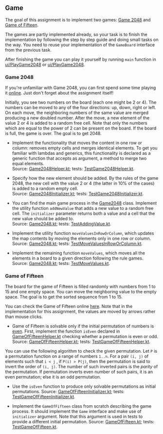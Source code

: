 ## Game

The goal of this assignment is to implement two games: 
[Game 2048](https://en.wikipedia.org/wiki/2048_(video_game)) and
[Game of Fifteen](https://en.wikipedia.org/wiki/15_puzzle).

The games are partly implemented already, so your task is to finish the
implementation by following the step by step guide and doing
small tasks on the way.
You need to reuse your implementation of the `GameBoard` interface from
the previous task.

After finishing the game you can play it yourself by running `main` function
in <a href="psi_element://PlayGame2048.kt">ui/PlayGame2048</a> or
<a href="psi_element://PlayGameOfFifteen.kt">ui/PlayGame2048</a>.

### Game 2048

If you're unfamiliar with Game 2048, you can first spend some time playing it
[online](http://2048game.com/). Just don't forget about the assignment itself!

Initially, you see two numbers on the board (each one might be 2 or 4). 
The numbers can be moved to any of the four directions: up, down,
right or left. On each move, the neighboring numbers of the same value are
merged producing a new doubled number. After the move, a new element of
the value 2 or 4 is added to a random free cell.
Note that only the numbers which are equal to the power of 2 can be present
on the board.
If the board is full, the game is over.
The goal is to get 2048.
 
* Implement the functionality that moves the content in 
one row or column: removes empty cells and merges identical elements.
To get you familiar with lambdas and generics, this functionality is
declared as a generic function that accepts as argument, a method to merge two equal elements.  
Source: <a href="psi_element://Game2048Helper.kt">Game2048Helper.kt</a>; 
tests: <a href="psi_element://games.game2048.TestGame2048Helper">TestGame2048Helper.kt</a>.
 
* Specify how the new element should be added.
By the rules of the game 2048, the new cell with the value 2 or 4 
(the latter in 10% of the cases) is added to a random empty cell.  
Source: <a href="psi_element://Game2048Initializer.kt">Game2048Initializer.kt</a>; 
tests: <a href="psi_element://games.game2048.TestGame2048Initializer">TestGame2048Initializer.kt</a>. 

* You can find the main game process in the <a href="psi_element://games.game2048.Game2048">Game2048</a> class.
Implement the utility function `addNewValue` that adds a new value to 
a random free cell. The `initializer` parameter returns both a value and a cell
that the new value should be added to.  
Source: <a href="psi_element://Game2048.kt">Game2048.kt</a>; 
tests: <a href="psi_element://games.game2048.TestAddingValue">TestAddingValue.kt</a>. 

* Implement the utility function `moveValuesInRowOrColumn`, which 
updates the map contents by moving the elements only in one row or column.  
Source: <a href="psi_element://Game2048.kt">Game2048.kt</a>;
tests: <a href="psi_element://games.game2048.TestMoveValuesInRowOrColumn">TestMoveValuesInRowOrColumn.kt</a>.

* Implement the remaining function `moveValues`, which moves all the elements
in a board to a given direction following the rule games.  
Source: <a href="psi_element://Game2048.kt">Game2048.kt</a>;
tests:  <a href="psi_element://games.game2048.TestMoveValues">TestMoveValues.kt</a>. 

### Game of Fifteen

The board for the game of Fifteen is filled randomly with numbers from 1 to 15 and
one empty space. You can move the neighboring value to the empty space.
The goal is to get the sorted sequence from 1 to 15.

You can check the Game of Fifteen online 
[here](http://migo.sixbit.org/puzzles/fifteen/).
Note that in the implementation for this assignment, the values are moved
by arrows rather than mouse clicks.

* Game of Fifteen is solvable only if the initial permutation of numbers
is [even](https://en.wikipedia.org/wiki/Parity_of_a_permutation).
First, implement the function `isEven` declared in 
<a href="psi_element://GameOfFifteenHelper.kt">GameOfFifteenHelper.kt</a>
checking whether a permutation is even or odd.
Source: <a href="psi_element://GameOfFifteenHelper.kt">GameOfFifteenHelper.kt</a>;
tests:  <a href="psi_element://games.gameOfFifteen.TestGameOfFifteenHelper">TestGameOfFifteenHelper.kt</a>. 

You can use the following algorithm to check the given permutation.
Let `P` is a permutation function on a range of numbers `1..n`.
For a pair `(i, j)` of elements such that `i < j` , if `P(i) > P(j)`,
then the permutation is said to invert the order of `(i, j)`.
The number of such inverted pairs is the _parity_ of the permutation.
If permutation inverts even number of such pairs, it is an even permutation; else
it is an odd permutation.

* Use the `isEven` function to produce only solvable permutations as initial
permutations.
Source: <a href="psi_element://GameOfFifteenInitializer.kt">GameOfFifteenInitializer.kt</a>;
tests:  <a href="psi_element://games.gameOfFifteen.TestGameOfFifteenInitializer">TestGameOfFifteenInitializer.kt</a>.

* Implement the `GameOfFifteen` class from scratch describing the game process.
It should implement the `Game` interface and make use of `initializer` argument.
Note that this argument is used in tests to provide a different initial permutation.
Source: <a href="psi_element://GameOfFifteen.kt">GameOfFifteen.kt</a>;
tests:  <a href="psi_element://games.gameOfFifteen.TestGameOfFifteen">TestGameOfFifteen.kt</a>.
